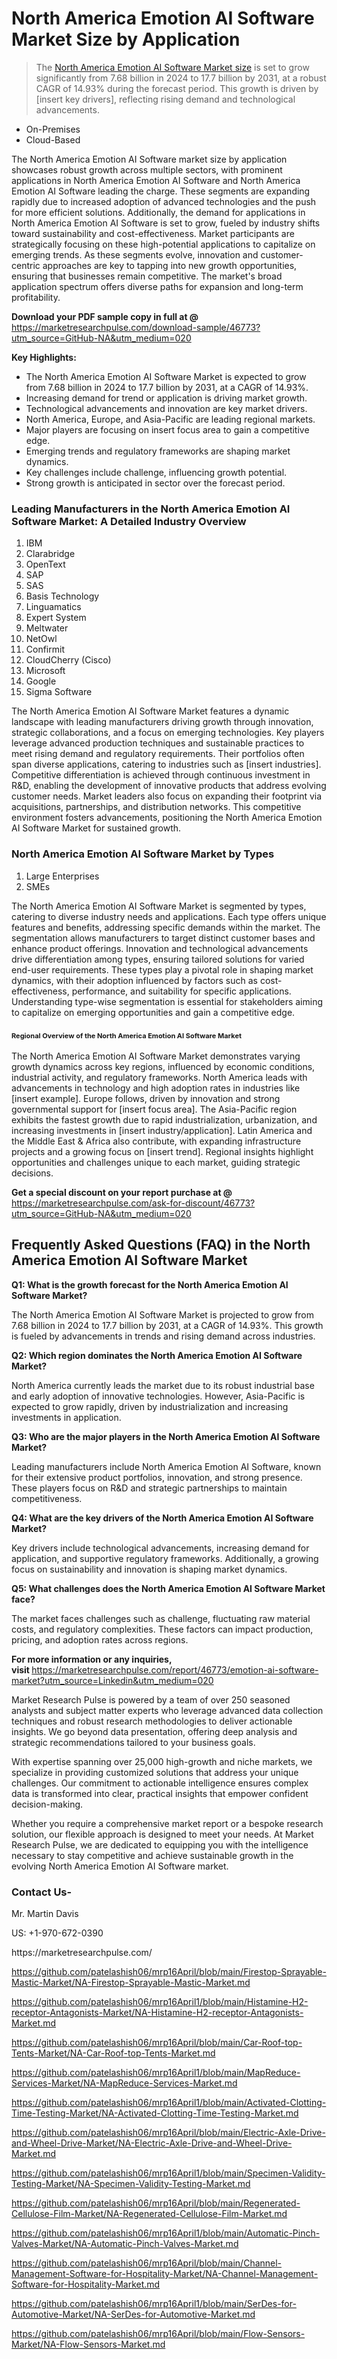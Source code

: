 <h1>North America Emotion AI Software Market&nbsp;Size by Application</h1><blockquote><p>The <a href="https://marketresearchpulse.com/download-sample/46773?utm_source=GitHub-NA&amp;utm_medium=020">North America Emotion AI Software Market size</a> is set to grow significantly from 7.68 billion in 2024 to 17.7 billion by 2031, at a robust CAGR of 14.93% during the forecast period. This growth is driven by [insert key drivers], reflecting rising demand and technological advancements.</p></blockquote><ul><li>On-Premises<li> Cloud-Based</li></ul><p>The North America Emotion AI Software market size by application showcases robust growth across multiple sectors, with prominent applications in North America Emotion AI Software and North America Emotion AI Software leading the charge. These segments are expanding rapidly due to increased adoption of advanced technologies and the push for more efficient solutions. Additionally, the demand for applications in North America Emotion AI Software is set to grow, fueled by industry shifts toward sustainability and cost-effectiveness. Market participants are strategically focusing on these high-potential applications to capitalize on emerging trends. As these segments evolve, innovation and customer-centric approaches are key to tapping into new growth opportunities, ensuring that businesses remain competitive. The market's broad application spectrum offers diverse paths for expansion and long-term profitability.</p><p><strong>Download your PDF sample copy in full at @ </strong><a href="https://marketresearchpulse.com/download-sample/46773?utm_source=GitHub-NA&amp;utm_medium=020">https://marketresearchpulse.com/download-sample/46773?utm_source=GitHub-NA&amp;utm_medium=020</a></p><p><strong>Key Highlights: </strong></p><ul><li>The North America Emotion AI Software Market is expected to grow from 7.68 billion in 2024 to 17.7 billion by 2031, at a CAGR of 14.93%.</li><li>Increasing demand for trend or application is driving market growth.</li><li>Technological advancements and innovation are key market drivers.</li><li>North America, Europe, and Asia-Pacific are leading regional markets.</li><li>Major players are focusing on insert focus area to gain a competitive edge.</li><li>Emerging trends and regulatory frameworks are shaping market dynamics.</li><li>Key challenges include challenge, influencing growth potential.</li><li>Strong growth is anticipated in sector over the forecast period.</li></ul><h3>Leading Manufacturers in the North America Emotion AI Software Market: A Detailed Industry Overview</h3><ol><li>IBM</li><li>Clarabridge</li><li>OpenText</li><li>SAP</li><li>SAS</li><li>Basis Technology</li><li>Linguamatics</li><li>Expert System</li><li>Meltwater</li><li>NetOwl</li><li>Confirmit</li><li>CloudCherry (Cisco)</li><li>Microsoft</li><li>Google</li><li>Sigma Software</li></ol><div class="flex max-w-full flex-col flex-grow"><div class="min-h-8 text-message flex w-full flex-col items-end gap-2 whitespace-normal break-words [.text-message+&amp;]:mt-5" dir="auto" data-message-author-role="assistant" data-message-id="fd8432e4-4910-450d-b182-61b7bfb0a01f" data-message-model-slug="gpt-4o"><div class="flex w-full flex-col gap-1 empty:hidden first:pt-[3px]"><div class="markdown prose w-full break-words dark:prose-invert light"><p>The North America Emotion AI Software Market features a dynamic landscape with leading manufacturers driving growth through innovation, strategic collaborations, and a focus on emerging technologies. Key players leverage advanced production techniques and sustainable practices to meet rising demand and regulatory requirements. Their portfolios often span diverse applications, catering to industries such as [insert industries]. Competitive differentiation is achieved through continuous investment in R&amp;D, enabling the development of innovative products that address evolving customer needs. Market leaders also focus on expanding their footprint via acquisitions, partnerships, and distribution networks. This competitive environment fosters advancements, positioning the North America Emotion AI Software Market for sustained growth.</p></div></div></div></div><h3>North America Emotion AI Software Market by Types</h3><ol><li>Large Enterprises<li> SMEs</li></ol><div class="flex max-w-full flex-col flex-grow"><div class="min-h-8 text-message flex w-full flex-col items-end gap-2 whitespace-normal break-words [.text-message+&amp;]:mt-5" dir="auto" data-message-author-role="assistant" data-message-id="084470be-0bb7-4664-bddf-5156b4f41249" data-message-model-slug="gpt-4o-mini"><div class="flex w-full flex-col gap-1 empty:hidden first:pt-[3px]"><div class="markdown prose w-full break-words dark:prose-invert light"><p>The North America Emotion AI Software Market is segmented by types, catering to diverse industry needs and applications. Each type offers unique features and benefits, addressing specific demands within the market. The segmentation allows manufacturers to target distinct customer bases and enhance product offerings. Innovation and technological advancements drive differentiation among types, ensuring tailored solutions for varied end-user requirements. These types play a pivotal role in shaping market dynamics, with their adoption influenced by factors such as cost-effectiveness, performance, and suitability for specific applications. Understanding type-wise segmentation is essential for stakeholders aiming to capitalize on emerging opportunities and gain a competitive edge.</p></div></div></div></div><h3><span style="font-size: 11px;">Regional Overview of the North America Emotion AI Software Market</span></h3><div class="flex max-w-full flex-col flex-grow"><div class="min-h-8 text-message flex w-full flex-col items-end gap-2 whitespace-normal break-words [.text-message+&amp;]:mt-5" dir="auto" data-message-author-role="assistant" data-message-id="e9038762-ce64-4e30-91c9-9bd413514231" data-message-model-slug="gpt-4o-mini"><div class="flex w-full flex-col gap-1 empty:hidden first:pt-[3px]"><div class="markdown prose w-full break-words dark:prose-invert light"><p>The North America Emotion AI Software Market demonstrates varying growth dynamics across key regions, influenced by economic conditions, industrial activity, and regulatory frameworks. North America leads with advancements in technology and high adoption rates in industries like [insert example]. Europe follows, driven by innovation and strong governmental support for [insert focus area]. The Asia-Pacific region exhibits the fastest growth due to rapid industrialization, urbanization, and increasing investments in [insert industry/application]. Latin America and the Middle East &amp; Africa also contribute, with expanding infrastructure projects and a growing focus on [insert trend]. Regional insights highlight opportunities and challenges unique to each market, guiding strategic decisions.</p></div></div></div></div><p><strong>Get a special discount on your report purchase at @ </strong><a href="https://marketresearchpulse.com/ask-for-discount/46773?utm_source=GitHub-NA&amp;utm_medium=020">https://marketresearchpulse.com/ask-for-discount/46773?utm_source=GitHub-NA&amp;utm_medium=020</a></p><h2>Frequently Asked Questions (FAQ) in the North America Emotion AI Software Market</h2><p><strong>Q1: What is the growth forecast for the North America Emotion AI Software Market?</strong></p><p>The North America Emotion AI Software Market is projected to grow from 7.68 billion in 2024 to 17.7 billion by 2031, at a CAGR of 14.93%. This growth is fueled by advancements in trends and rising demand across industries.</p><p><strong>Q2: Which region dominates the North America Emotion AI Software Market?</strong></p><p>North America currently leads the market due to its robust industrial base and early adoption of innovative technologies. However, Asia-Pacific is expected to grow rapidly, driven by industrialization and increasing investments in application.</p><p><strong>Q3: Who are the major players in the North America Emotion AI Software Market?</strong></p><p>Leading manufacturers include North America Emotion AI Software, known for their extensive product portfolios, innovation, and strong presence. These players focus on R&amp;D and strategic partnerships to maintain competitiveness.</p><p><strong>Q4: What are the key drivers of the North America Emotion AI Software Market?</strong></p><p>Key drivers include technological advancements, increasing demand for application, and supportive regulatory frameworks. Additionally, a growing focus on sustainability and innovation is shaping market dynamics.</p><p><strong>Q5: What challenges does the North America Emotion AI Software Market face?</strong></p><p>The market faces challenges such as challenge, fluctuating raw material costs, and regulatory complexities. These factors can impact production, pricing, and adoption rates across regions.</p><p><strong>For more information or any inquiries, visit&nbsp;</strong><a href="https://marketresearchpulse.com/report/46773/emotion-ai-software-market?utm_source=Linkedin&utm_medium=020">https://marketresearchpulse.com/report/46773/emotion-ai-software-market?utm_source=Linkedin&utm_medium=020</a></p><p>Market Research Pulse is powered by a team of over 250 seasoned analysts and subject matter experts who leverage advanced data collection techniques and robust research methodologies to deliver actionable insights. We go beyond data presentation, offering deep analysis and strategic recommendations tailored to your business goals.</p><p>With expertise spanning over 25,000 high-growth and niche markets, we specialize in providing customized solutions that address your unique challenges. Our commitment to actionable intelligence ensures complex data is transformed into clear, practical insights that empower confident decision-making.</p><p>Whether you require a comprehensive market report or a bespoke research solution, our flexible approach is designed to meet your needs. At Market Research Pulse, we are dedicated to equipping you with the intelligence necessary to stay competitive and achieve sustainable growth in the evolving North America Emotion AI Software market.</p><h3><strong>Contact Us-</strong></h3><p>Mr. Martin Davis</p><p>US: +1-970-672-0390</p><p>https://marketresearchpulse.com/</p><p><a href="https://github.com/patelashish06/mrp16April/blob/main/Firestop-Sprayable-Mastic-Market/NA-Firestop-Sprayable-Mastic-Market.md">https://github.com/patelashish06/mrp16April/blob/main/Firestop-Sprayable-Mastic-Market/NA-Firestop-Sprayable-Mastic-Market.md</a></p><p><a href="https://github.com/patelashish06/mrp16April1/blob/main/Histamine-H2-receptor-Antagonists-Market/NA-Histamine-H2-receptor-Antagonists-Market.md">https://github.com/patelashish06/mrp16April1/blob/main/Histamine-H2-receptor-Antagonists-Market/NA-Histamine-H2-receptor-Antagonists-Market.md</a></p><p><a href="https://github.com/patelashish06/mrp16April/blob/main/Car-Roof-top-Tents-Market/NA-Car-Roof-top-Tents-Market.md">https://github.com/patelashish06/mrp16April/blob/main/Car-Roof-top-Tents-Market/NA-Car-Roof-top-Tents-Market.md</a></p><p><a href="https://github.com/patelashish06/mrp16April1/blob/main/MapReduce-Services-Market/NA-MapReduce-Services-Market.md">https://github.com/patelashish06/mrp16April1/blob/main/MapReduce-Services-Market/NA-MapReduce-Services-Market.md</a></p><p><a href="https://github.com/patelashish06/mrp16April1/blob/main/Activated-Clotting-Time-Testing-Market/NA-Activated-Clotting-Time-Testing-Market.md">https://github.com/patelashish06/mrp16April1/blob/main/Activated-Clotting-Time-Testing-Market/NA-Activated-Clotting-Time-Testing-Market.md</a></p><p><a href="https://github.com/patelashish06/mrp16April/blob/main/Electric-Axle-Drive-and-Wheel-Drive-Market/NA-Electric-Axle-Drive-and-Wheel-Drive-Market.md">https://github.com/patelashish06/mrp16April/blob/main/Electric-Axle-Drive-and-Wheel-Drive-Market/NA-Electric-Axle-Drive-and-Wheel-Drive-Market.md</a></p><p><a href="https://github.com/patelashish06/mrp16April1/blob/main/Specimen-Validity-Testing-Market/NA-Specimen-Validity-Testing-Market.md">https://github.com/patelashish06/mrp16April1/blob/main/Specimen-Validity-Testing-Market/NA-Specimen-Validity-Testing-Market.md</a></p><p><a href="https://github.com/patelashish06/mrp16April/blob/main/Regenerated-Cellulose-Film-Market/NA-Regenerated-Cellulose-Film-Market.md">https://github.com/patelashish06/mrp16April/blob/main/Regenerated-Cellulose-Film-Market/NA-Regenerated-Cellulose-Film-Market.md</a></p><p><a href="https://github.com/patelashish06/mrp16April1/blob/main/Automatic-Pinch-Valves-Market/NA-Automatic-Pinch-Valves-Market.md">https://github.com/patelashish06/mrp16April1/blob/main/Automatic-Pinch-Valves-Market/NA-Automatic-Pinch-Valves-Market.md</a></p><p><a href="https://github.com/patelashish06/mrp16April/blob/main/Channel-Management-Software-for-Hospitality-Market/NA-Channel-Management-Software-for-Hospitality-Market.md">https://github.com/patelashish06/mrp16April/blob/main/Channel-Management-Software-for-Hospitality-Market/NA-Channel-Management-Software-for-Hospitality-Market.md</a></p><p><a href="https://github.com/patelashish06/mrp16April1/blob/main/SerDes-for-Automotive-Market/NA-SerDes-for-Automotive-Market.md">https://github.com/patelashish06/mrp16April1/blob/main/SerDes-for-Automotive-Market/NA-SerDes-for-Automotive-Market.md</a></p><p><a href="https://github.com/patelashish06/mrp16April/blob/main/Flow-Sensors-Market/NA-Flow-Sensors-Market.md">https://github.com/patelashish06/mrp16April/blob/main/Flow-Sensors-Market/NA-Flow-Sensors-Market.md</a></p>
